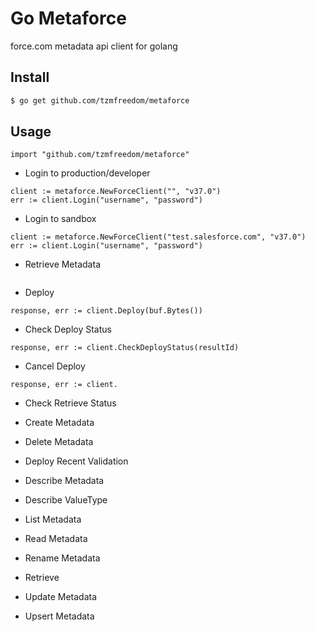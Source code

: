 # Go Metaforce

force.com metadata api client for golang

## Install

```bash
$ go get github.com/tzmfreedom/metaforce
```

## Usage

```golang
import "github.com/tzmfreedom/metaforce"
```

* Login to production/developer
```
client := metaforce.NewForceClient("", "v37.0")
err := client.Login("username", "password")
```

* Login to sandbox
```golang
client := metaforce.NewForceClient("test.salesforce.com", "v37.0")
err := client.Login("username", "password")
```

* Retrieve Metadata
```golang

```

* Deploy
```golang
response, err := client.Deploy(buf.Bytes())
```

* Check Deploy Status

```golang
response, err := client.CheckDeployStatus(resultId)
```

* Cancel Deploy

```golang
response, err := client.
```

* Check Retrieve Status

* Create Metadata

* Delete Metadata

* Deploy Recent Validation

* Describe Metadata

* Describe ValueType

* List Metadata

* Read Metadata

* Rename Metadata

* Retrieve

* Update Metadata

* Upsert Metadata

